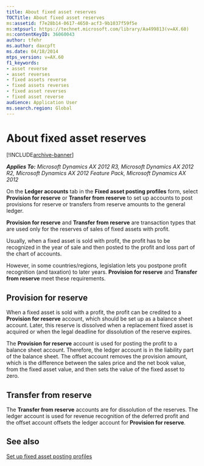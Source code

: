 ```yaml
---
title: About fixed asset reserves
TOCTitle: About fixed asset reserves
ms:assetid: f7e28b14-0617-4650-acf3-9b1037f59f5e
ms:mtpsurl: https://technet.microsoft.com/library/Aa499813(v=AX.60)
ms:contentKeyID: 36060043
author: tfehr
ms.author: daxcpft
ms.date: 04/18/2014
mtps_version: v=AX.60
f1_keywords:
- asset reverse
- asset reverses
- fixed assets reverse
- fixed assets reverses
- fixed asset reverses
- fixed asset reverse
audience: Application User
ms.search.region: Global
---
```


# About fixed asset reserves 


[!INCLUDE[archive-banner](includes/archive-banner.md)]


_**Applies To:** Microsoft Dynamics AX 2012 R3, Microsoft Dynamics AX 2012 R2, Microsoft Dynamics AX 2012 Feature Pack, Microsoft Dynamics AX 2012_

On the **Ledger accounts** tab in the **Fixed asset posting profiles** form, select **Provision for reserve** or **Transfer from reserve** to set up accounts to post provisions for reserve or transfers from reserve amounts to the general ledger.

**Provision for reserve** and **Transfer from reserve** are transaction types that are used only for the reserves of sales of fixed assets with profit.

Usually, when a fixed asset is sold with profit, the profit has to be recognized in the year of sale and then posted to the profit and loss part of the chart of accounts.

However, in some countries/regions, legislation lets you postpone profit recognition (and taxation) to later years. **Provision for reserve** and **Transfer from reserve** meet these requirements.

## Provision for reserve

When a fixed asset is sold with a profit, the profit can be credited to a **Provision for reserve** account, which should be set up as a balance sheet account. Later, this reserve is dissolved when a replacement fixed asset is acquired or when the legal deadline for dissolution of the reserve expires.

The **Provision for reserve** account is used for posting the profit to a balance sheet account. Therefore, the ledger account is in the liability part of the balance sheet. The offset account removes the provision amount, which is the difference between the sales price and the net book value, from the fixed asset value, and then sets the value of the fixed asset to zero.

## Transfer from reserve

The **Transfer from reserve** accounts are for dissolution of the reserves. The ledger account is used for revenue recognition of the deferred profit and the offset account offsets the ledger account for **Provision for reserve**.

## See also

[Set up fixed asset posting profiles](set-up-fixed-asset-posting-profiles.md)

  


